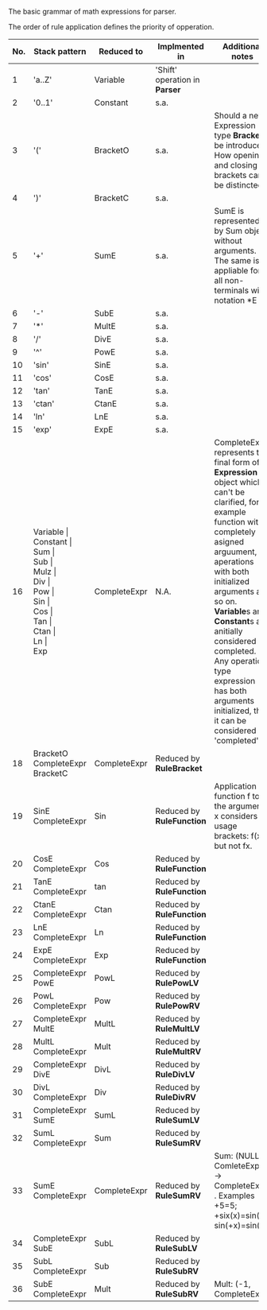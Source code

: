 The basic grammar of math expressions for parser.

The order of rule application defines the priority of opperation.

No.	|Stack pattern					| Reduced to	| Implmented in | Additional notes
----|-------------------------------|---------------|---------------|------------------
1	|'a..Z'							| Variable		| 'Shift' operation in **Parser** | 
2	|'0..1'							| Constant		| s.a. | 
3	|'('							| BracketO		| s.a. | Should a new Expression type **Bracket** be introduced? How opening and closing brackets can be distincted?
4	|')'							| BracketC		| s.a. | 
5   |'+'							| SumE			| s.a. | SumE is represented by Sum object without arguments. The same is appliable for all non-terminals with notation *E |
6   |'-'							| SubE			| s.a. | 
7   |'*'							| MultE			| s.a. | 
8   |'/'							| DivE			| s.a. | 
9   |'^'							| PowE			| s.a. | 
10	|'sin'							| SinE			| s.a. | 
11	|'cos'							| CosE			| s.a. | 
12	|'tan'							| TanE			| s.a. | 
13	|'ctan'							| CtanE			| s.a. | 
14	|'ln'							| LnE			| s.a. | 
15	|'exp'							| ExpE			| s.a. | 
16	|Variable \|<br> Constant	\|<br> Sum \|<br> Sub \|<br> Mulz \|<br> Div \|<br> Pow \|<br> Sin \|<br> Cos \|<br> Tan \|<br> Ctan \|<br> Ln \|<br> Exp | CompleteExpr	| N.A. | CompleteExpr represents the final form of **Expression** object which can't be clarified, for example function with completely asigned arguument, aperations with both initialized arguments and so on. **Variable**s and **Constant**s are anitially considered as completed. Any operation type expression has both arguments initialized, then it can be considered as 'completed'.
18	|BracketO CompleteExpr BracketC	| CompleteExpr	| Reduced by **RuleBracket**  | 
19	|SinE CompleteExpr				| Sin			| Reduced by **RuleFunction** | Application of function f to the argument x considers usage brackets: f(x) but not fx.
20	|CosE CompleteExpr				| Cos			| Reduced by **RuleFunction** | 
21	|TanE CompleteExpr				| tan			| Reduced by **RuleFunction** | 
22	|CtanE CompleteExpr				| Ctan			| Reduced by **RuleFunction** | 
23	|LnE CompleteExpr				| Ln			| Reduced by **RuleFunction** | 
24	|ExpE CompleteExpr				| Exp			| Reduced by **RuleFunction** | 
25	|CompleteExpr PowE				| PowL			| Reduced by **RulePowLV** | 
26	|PowL CompleteExpr				| Pow			| Reduced by **RulePowRV** | 
27	|CompleteExpr MultE				| MultL			| Reduced by **RuleMultLV** | 
28	|MultL CompleteExpr				| Mult			| Reduced by **RuleMultRV** | 
29	|CompleteExpr DivE				| DivL			| Reduced by **RuleDivLV** | 
30	|DivL CompleteExpr				| Div			| Reduced by **RuleDivRV** | 
31	|CompleteExpr SumE				| SumL			| Reduced by **RuleSumLV** | 
32	|SumL CompleteExpr				| Sum			| Reduced by **RuleSumRV** | 
33  |SumE CompleteExpr				| CompleteExpr	| Reduced by **RuleSumRV** | Sum: (NULL, ComleteExpr) -> CompleteExpt . Examples  +5=5; +six(x)=sin(x); sin(+x)=sin(x) 
34	|CompleteExpr SubE				| SubL			| Reduced by **RuleSubLV** | 
35	|SubL CompleteExpr				| Sub			| Reduced by **RuleSubRV** | 
36  |SubE CompleteExpr				| Mult			| Reduced by **RuleSubRV** | Mult: (-1, CompleteExpr) 
